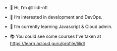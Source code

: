- 👋 Hi, I’m @lilidl-nft
- 👀 I’m interested in development and DevOps.
- 🌱 I’m currently learning Javascript & Cloud admin.

- 📚 You could see some courses I've taken at https://learn.acloud.guru/profile/lilidl
<!---
lilidl-nft/lilidl-nft is a ✨ special ✨ repository because its `README.md` (this file) appears on your GitHub profile.
You can click the Preview link to take a look at your changes.
--->

